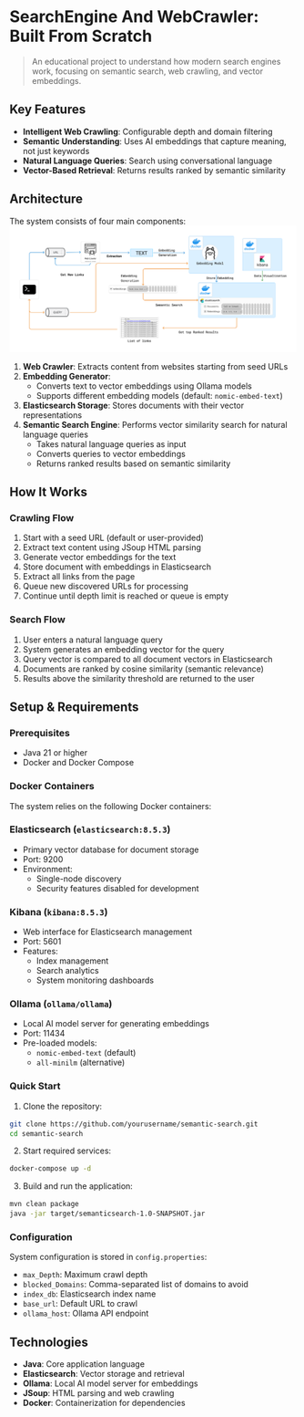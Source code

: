 # SearchEngine And WebCrawler: Built From Scratch

> An educational project to understand how modern search engines work, focusing on semantic search, web crawling, and vector embeddings.

## Key Features

- **Intelligent Web Crawling**: Configurable depth and domain filtering
- **Semantic Understanding**: Uses AI embeddings that capture meaning, not just keywords
- **Natural Language Queries**: Search using conversational language
- **Vector-Based Retrieval**: Returns results ranked by semantic similarity

## Architecture

The system consists of four main components:
![Architecture](src/main/resources/Architecture%20Diagram%20Example%20-%20Multiplayer%20(Community)%20(1).png)
1. **Web Crawler**: Extracts content from websites starting from seed URLs
2. **Embedding Generator**:
    - Converts text to vector embeddings using Ollama models
    - Supports different embedding models (default: `nomic-embed-text`)
3. **Elasticsearch Storage**: Stores documents with their vector representations
4. **Semantic Search Engine**: Performs vector similarity search for natural language queries
    - Takes natural language queries as input
    - Converts queries to vector embeddings
    - Returns ranked results based on semantic similarity


## How It Works

### Crawling Flow
1. Start with a seed URL (default or user-provided)
2. Extract text content using JSoup HTML parsing
3. Generate vector embeddings for the text
4. Store document with embeddings in Elasticsearch
5. Extract all links from the page
6. Queue new discovered URLs for processing
7. Continue until depth limit is reached or queue is empty

### Search Flow
1. User enters a natural language query
2. System generates an embedding vector for the query
3. Query vector is compared to all document vectors in Elasticsearch
4. Documents are ranked by cosine similarity (semantic relevance)
5. Results above the similarity threshold are returned to the user



## Setup & Requirements

### Prerequisites
- Java 21 or higher
- Docker and Docker Compose

### Docker Containers
The system relies on the following Docker containers:

### Elasticsearch (`elasticsearch:8.5.3`)
- Primary vector database for document storage
- Port: 9200
- Environment:
    - Single-node discovery
    - Security features disabled for development

### Kibana (`kibana:8.5.3`)
- Web interface for Elasticsearch management
- Port: 5601
- Features:
    - Index management
    - Search analytics
    - System monitoring dashboards

### Ollama (`ollama/ollama`)
- Local AI model server for generating embeddings
- Port: 11434
- Pre-loaded models:
    - `nomic-embed-text` (default)
    - `all-minilm` (alternative)

### Quick Start

1. Clone the repository:
```bash
git clone https://github.com/yourusername/semantic-search.git
cd semantic-search
```

2. Start required services:
```bash
docker-compose up -d
```

3. Build and run the application:
```bash
mvn clean package
java -jar target/semanticsearch-1.0-SNAPSHOT.jar
```

### Configuration
System configuration is stored in `config.properties`:
- `max_Depth`: Maximum crawl depth
- `blocked_Domains`: Comma-separated list of domains to avoid
- `index_db`: Elasticsearch index name
- `base_url`: Default URL to crawl
- `ollama_host`: Ollama API endpoint



## Technologies

- **Java**: Core application language
- **Elasticsearch**: Vector storage and retrieval
- **Ollama**: Local AI model server for embeddings
- **JSoup**: HTML parsing and web crawling
- **Docker**: Containerization for dependencies